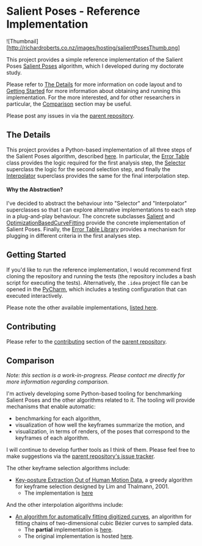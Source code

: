# Salient Poses - Reference Implementation

![Thumbnail][http://richardroberts.co.nz/images/hosting/salientPosesThumb.png]

This project provides a simple reference implementation of the Salient Poses [Salient Poses](https://github.com/richard-roberts/PhD) algorithm, which I developed during my doctorate study.

Please refer to [The Details](#the-details) for more information on code layout and to [Getting Started](#getting-started) for more information about obtaining and running this implementation. For the more interested, and for other researchers in particular, the [Comparison](#comparison) section may be useful.

Please post any issues in via the [parent repository](https://github.com/richard-roberts/PhD/issues).

The Details
-----------

This project provides a Python-based implementation of all three steps of the Salient Poses algorithm, described [here](https://github.com/richard-roberts/PhD#Details). In particular, the [Error Table](https://github.com/richard-roberts/SalientPosesReference/blob/master/src/analysis/error_table.py) class provides the logic required for the first analysis step, the [Selector](https://github.com/richard-roberts/SalientPosesReference/blob/master/src/selection/selector.py) superclass the logic for the second selection step, and finally the [Interpolator](https://github.com/richard-roberts/SalientPosesReference/blob/master/src/interpolation/interpolator.py) superclass provides the same for the final interpolation step.

#### Why the Abstraction?

I've decided to abstract the behaviour into "Selector" and "Interpolator" superclasses so that I can explore alternative implementations to each step in a plug-and-play behaviour. The concrete subclasses [Salient](https://github.com/richard-roberts/SalientPosesReference/blob/master/src/selection/salient.py) and [OptimizationBasedCurveFitting](https://github.com/richard-roberts/SalientPosesReference/blob/master/src/interpolation/obcf.py) provide the concrete implementation of Salient Poses. Finally, the [Error Table Library](https://github.com/richard-roberts/SalientPosesReference/blob/master/src/analysis/error_table_library.py) provides a mechanism for plugging in different criteria in the first analyses step.


Getting Started
---------------

If you'd like to run the reference implementation, I would recommend first cloning the repository and running the tests (the repository includes a bash script for executing the tests). Alternatively, the `.idea` project file can be opened in the [PyCharm](https://www.jetbrains.com/pycharm/), which includes a testing configuration that can executed interactively.

Please note the other available implementations, [listed here](https://github.com/richard-roberts/PhD#contents).


Contributing
------------

Please refer to the [contributing](https://github.com/richard-roberts/PhD#details) section of the [parent repository](ttps://github.com/richard-roberts/PhD).


Comparison
----------

*Note: this section is a work-in-progress. Please contact me directly for more information regarding comparison.* 

I'm actively developing some Python-based tooling for benchmarking Salient Poses and the other algorithms related to it. The tooling will provide mechanisms that enable automatic:

- benchmarking for each algorithm,
- visualization of how well the keyframes summarize the motion, and
- visualization, in terms of renders, of the poses that correspond to the keyframes of each algorithm.

I will continue to develop further tools as I think of them. Please feel free to make suggestions via the [parent repository's issue tracker](https://github.com/richard-roberts/PhD/issues).

The other keyframe selection algorithms include:

- [Key-posture Extraction Out of Human Motion Data](http://ieeexplore.ieee.org/document/1020399?reload=true), a greedy algorithm for keyframe selection designed by Lim and Thalmann, 2001.
    + The implementation is [here](https://github.com/richard-roberts/SalientPosesReference/blob/master/src/selection/greedy.py)

And the other interpolation algorithms include:

- [An algorithm for automatically fitting digitized curves](http://www.gameenginegems.net/gemsdb/article.php?id=780), an algorithm for fitting chains of two-dimensional cubic Bézier curves to sampled data.
    + The **partial** implementation is [here](https://github.com/richard-roberts/SalientPosesReference/blob/master/src/interpolation/schneider.py).
    + The original implementation is hosted [here](http://www.realtimerendering.com/resources/GraphicsGems/). 

